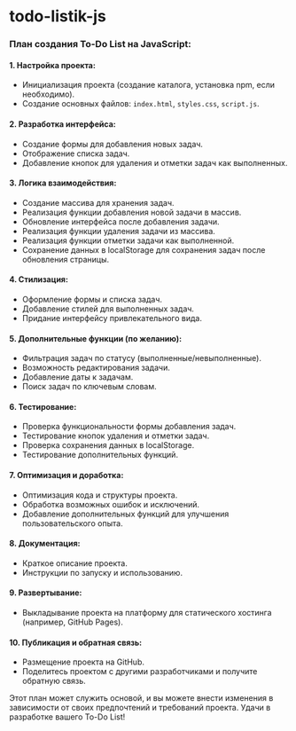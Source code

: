 # todo-listik-js

### План создания To-Do List на JavaScript:

#### 1. **Настройка проекта:**

- Инициализация проекта (создание каталога, установка npm, если необходимо).
- Создание основных файлов: `index.html`, `styles.css`, `script.js`.

#### 2. **Разработка интерфейса:**

- Создание формы для добавления новых задач.
- Отображение списка задач.
- Добавление кнопок для удаления и отметки задач как выполненных.

#### 3. **Логика взаимодействия:**

- Создание массива для хранения задач.
- Реализация функции добавления новой задачи в массив.
- Обновление интерфейса после добавления задачи.
- Реализация функции удаления задачи из массива.
- Реализация функции отметки задачи как выполненной.
- Сохранение данных в localStorage для сохранения задач после обновления страницы.

#### 4. **Стилизация:**

- Оформление формы и списка задач.
- Добавление стилей для выполненных задач.
- Придание интерфейсу привлекательного вида.

#### 5. **Дополнительные функции (по желанию):**

- Фильтрация задач по статусу (выполненные/невыполненные).
- Возможность редактирования задачи.
- Добавление даты к задачам.
- Поиск задач по ключевым словам.

#### 6. **Тестирование:**

- Проверка функциональности формы добавления задач.
- Тестирование кнопок удаления и отметки задач.
- Проверка сохранения данных в localStorage.
- Тестирование дополнительных функций.

#### 7. **Оптимизация и доработка:**

- Оптимизация кода и структуры проекта.
- Обработка возможных ошибок и исключений.
- Добавление дополнительных функций для улучшения пользовательского опыта.

#### 8. **Документация:**

- Краткое описание проекта.
- Инструкции по запуску и использованию.

#### 9. **Развертывание:**

- Выкладывание проекта на платформу для статического хостинга (например, GitHub Pages).

#### 10. **Публикация и обратная связь:**

- Размещение проекта на GitHub.
- Поделитесь проектом с другими разработчиками и получите обратную связь.

Этот план может служить основой, и вы можете внести изменения в зависимости от своих предпочтений и
требований проекта. Удачи в разработке вашего To-Do List!
